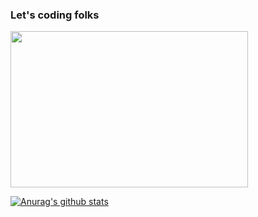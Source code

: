 ### Let's coding folks <br /> 
<img src="https://media.giphy.com/media/13HgwGsXF0aiGY/giphy.gif" width="380px" height="250px">

[![Anurag's github stats](https://github-readme-stats.vercel.app/api?username=luisfelipegodoi)](https://github.com/luisfelipegodoi)
